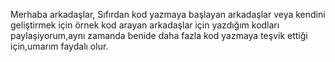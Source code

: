 Merhaba arkadaşlar,
Sıfırdan kod yazmaya başlayan arkadaşlar veya kendini geliştirmek için örnek kod arayan arkadaşlar için yazdığım kodları paylaşiyorum,aynı zamanda benide daha fazla kod yazmaya teşvik ettiği için,umarım faydalı olur. 
